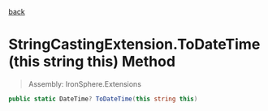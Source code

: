 ﻿

[back](/IronSphere.Extensions/types/StringCastingExtension)

# StringCastingExtension.ToDateTime(this string this) Method

> Assembly: IronSphere.Extensions

```csharp
public static DateTime? ToDateTime(this string this)
```



 